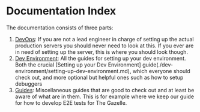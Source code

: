 # Documentation Index

The documentation consists of three parts:

1. [DevOps](./dev-ops/README.md): If you are not a lead engineer in charge of setting up the actual production servers you should never need to look at this. If you ever are in need of setting up the server, this is where you should look though.
2. [Dev Environment](./dev-environment/README.md): All the guides for setting up your dev environment. Both the crucial [Setting up your Dev Environment] guide(./dev-environment/setting-up-dev-environment.md), which everyone should check out, and more optional but helpful ones such as how to setup debuggers
3. [Guides](./guides/README.md): Miscellaneous guides that are good to check out and at least be aware of what are in them. This is for example where we keep our guide for how to develop E2E tests for The Gazelle.
